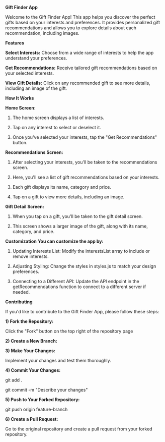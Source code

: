 **Gift Finder App**

Welcome to the Gift Finder App! This app helps you discover the perfect gifts based on your interests and preferences. It provides personalized gift recommendations and allows you to explore details about each recommendation, including images.

**Features**

**Select Interests:**
Choose from a wide range of interests to help the app understand your preferences.

**Get Recommendations:** 
Receive tailored gift recommendations based on your selected interests.

**View Gift Details:**
Click on any recommended gift to see more details, including an image of the gift.

**How It Works**

**Home Screen:**

1) The home screen displays a list of interests.
   
2) Tap on any interest to select or deselect it.

3) Once you've selected your interests, tap the "Get Recommendations" button.

   
**Recommendations Screen:**

1) After selecting your interests, you'll be taken to the recommendations screen.

2) Here, you'll see a list of gift recommendations based on your interests.

3) Each gift displays its name, category and price.

4) Tap on a gift to view more details, including an image.
   
**Gift Detail Screen:**

1) When you tap on a gift, you'll be taken to the gift detail screen.
 
2) This screen shows a larger image of the gift, along with its name, category, and price.


**Customization**
**You can customize the app by:**

1) Updating Interests List: Modify the interestsList array to include or remove interests.

2) Adjusting Styling: Change the styles in styles.js to match your design preferences.

3) Connecting to a Different API: Update the API endpoint in the getRecommendations function to connect to a different server if needed.


**Contributing**

If you'd like to contribute to the Gift Finder App, please follow these steps:

**1) Fork the Repository:**

Click the "Fork" button on the top right of the repository page

**2) Create a New Branch:**

**3) Make Your Changes:**

Implement your changes and test them thoroughly.

**4) Commit Your Changes:**

git add .

git commit -m "Describe your changes"

**5) Push to Your Forked Repository:**

git push origin feature-branch

**6) Create a Pull Request:**

Go to the original repository and create a pull request from your forked repository.
